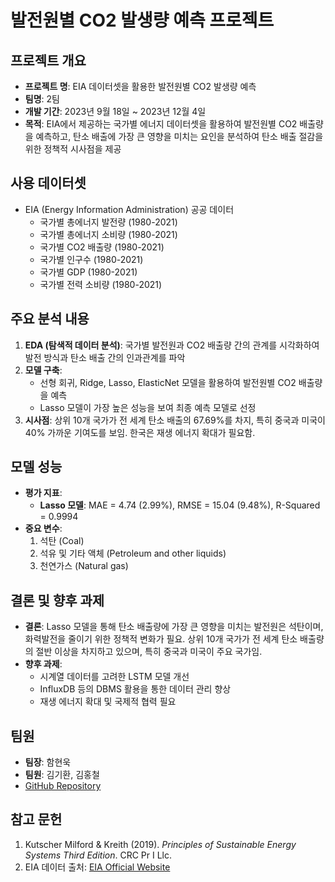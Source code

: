 # 발전원별 CO2 발생량 예측 프로젝트

## 프로젝트 개요
- **프로젝트 명**: EIA 데이터셋을 활용한 발전원별 CO2 발생량 예측
- **팀명**: 2팀
- **개발 기간**: 2023년 9월 18일 ~ 2023년 12월 4일
- **목적**: EIA에서 제공하는 국가별 에너지 데이터셋을 활용하여 발전원별 CO2 배출량을 예측하고, 탄소 배출에 가장 큰 영향을 미치는 요인을 분석하여 탄소 배출 절감을 위한 정책적 시사점을 제공

## 사용 데이터셋
- EIA (Energy Information Administration) 공공 데이터
  - 국가별 총에너지 발전량 (1980-2021)
  - 국가별 총에너지 소비량 (1980-2021)
  - 국가별 CO2 배출량 (1980-2021)
  - 국가별 인구수 (1980-2021)
  - 국가별 GDP (1980-2021)
  - 국가별 전력 소비량 (1980-2021)

## 주요 분석 내용
1. **EDA (탐색적 데이터 분석)**: 국가별 발전원과 CO2 배출량 간의 관계를 시각화하여 발전 방식과 탄소 배출 간의 인과관계를 파악
2. **모델 구축**: 
   - 선형 회귀, Ridge, Lasso, ElasticNet 모델을 활용하여 발전원별 CO2 배출량을 예측
   - Lasso 모델이 가장 높은 성능을 보여 최종 예측 모델로 선정
3. **시사점**: 상위 10개 국가가 전 세계 탄소 배출의 67.69%를 차지, 특히 중국과 미국이 40% 가까운 기여도를 보임. 한국은 재생 에너지 확대가 필요함.

## 모델 성능
- **평가 지표**:
  - **Lasso 모델**: MAE = 4.74 (2.99%), RMSE = 15.04 (9.48%), R-Squared = 0.9994
- **중요 변수**:
  1. 석탄 (Coal)
  2. 석유 및 기타 액체 (Petroleum and other liquids)
  3. 천연가스 (Natural gas)

## 결론 및 향후 과제
- **결론**: Lasso 모델을 통해 탄소 배출량에 가장 큰 영향을 미치는 발전원은 석탄이며, 화력발전을 줄이기 위한 정책적 변화가 필요. 상위 10개 국가가 전 세계 탄소 배출량의 절반 이상을 차지하고 있으며, 특히 중국과 미국이 주요 국가임.
- **향후 과제**:
  - 시계열 데이터를 고려한 LSTM 모델 개선
  - InfluxDB 등의 DBMS 활용을 통한 데이터 관리 향상
  - 재생 에너지 확대 및 국제적 협력 필요

## 팀원
- **팀장**: 함현욱
- **팀원**: 김기환, 김홍철
- [GitHub Repository](https://github.com/kihwan21/k-project)

## 참고 문헌
1. Kutscher Milford & Kreith (2019). *Principles of Sustainable Energy Systems Third Edition*. CRC Pr I Llc.
2. EIA 데이터 출처: [EIA Official Website](https://www.eia.gov)
